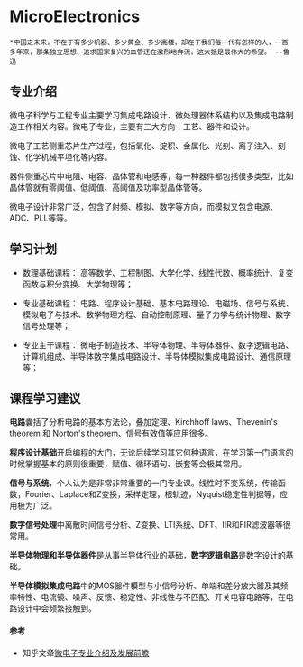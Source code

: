 # MicroElectronics

    *中国之未来，不在于有多少机器、多少黄金、多少高楼，却在于我们每一代有怎样的人，一百多年来，那条独立思想、追求国家复兴的血管还在激烈地奔流，这大抵是最伟大的希望。 --鲁迅

## 专业介绍
微电子科学与工程专业主要学习集成电路设计、微处理器体系结构以及集成电路制造工作相关内容。微电子专业，主要有三大方向：工艺、器件和设计。

微电子工艺侧重芯片生产过程，包括氧化、淀积、金属化、光刻、离子注入、刻蚀、化学机械平坦化等内容。

器件侧重芯片中电阻、电容、晶体管和电感等，每一种器件都包括很多类型，比如晶体管就有零阈值、低阈值、高阈值及功率型晶体管等。

微电子设计非常广泛，包含了射频、模拟、数字等方向，而模拟又包含电源、ADC、PLL等等。

## 学习计划

* 数理基础课程： 高等数学、工程制图、大学化学、线性代数、概率统计、复变函数与积分变换、大学物理等；

* 专业基础课程： 电路、程序设计基础、基本电路理论、电磁场、信号与系统、模拟电子与技术、数学物理方程、自动控制原理、量子力学与统计物理、数字信号处理等；

* 专业主干课程： 微电子制造技术、半导体物理、半导体器件、数字逻辑电路、计算机组成、半导体数字集成电路设计、半导体模拟集成电路设计、通信原理等；

## 课程学习建议

**电路**囊括了分析电路的基本方法论，叠加定理、Kirchhoff laws、Thevenin's theorem 和 Norton's theorem、信号有效值等应用很多。

**程序设计基础**开启编程的大门，无论后续学习其它何种语言，在学习第一门语言的时候掌握基本的原则很重要，赋值、循环语句、嵌套等会极其常用。

**信号与系统**，个人认为是非常非常重要的一门专业课。线性时不变系统，传输函数，Fourier、Laplace和Z变换，采样定理，根轨迹，Nyquist稳定性判据等，应用极为广泛。

**数字信号处理**中离散时间信号分析、Z变换、LTI系统、DFT、IIR和FIR滤波器等很常用。

**半导体物理和半导体器件**是从事半导体行业的基础，**数字逻辑电路**是数字设计的基础。

**半导体模拟集成电路**中的MOS器件模型与小信号分析、单端和差分放大器及其频率特性、电流镜、噪声、反馈、稳定性、非线性与不匹配、开关电容电路等，在电路设计中会频繁接触到。


#### 参考

* 知乎文章[微电子专业介绍及发展前瞻](https://zhuanlan.zhihu.com/p/97316926)

